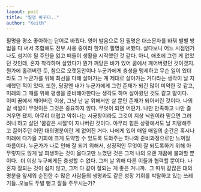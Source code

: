 ```yaml
---
layout: post
title: "필명 바꾸다.."
author: "Keith"
---
```


필명을 평소 좋아하는 단어로 바꿨다. 영어 발음으로 된 필명은 대소문자를 바꿔 별별 방법을 다 써서 조합해도 전부 사용 중이라 한자로 필명을 써봤다.
살다보니 어느 시점엔가 나도 섬겨야 될 주인을 잃고 떠돌이 생활을 시작했던 것 같다. 아니, 애초에 그런 게 없었던 것인데, 혼자 착각하며 살았다가 뭔가 깨닫은 바가 있어 꿈에서 깨어버렸던 것이겠지. 뭔가에 홀려버린 듯, 참으로 오랫동안이나 누군가에게 충성을 맹세하고 무슨 일이 있더라도 그 누군가를 위해 최선을 다해 살아가는 게 제대로 살아가는 거다라는 생각이 날 지배했던 적이 있다. 또한, 당장엔 내가 누군가에게 그런 존재가 되긴 많이 미약한 것 같고, 미래의 그 때를 위해 평생을 준비해야한다는 생각도 하며 살아왔던 것도 같고 말이다. 
이미 꿈에서 깨어버린 이상, 그냥 난 날 위해서만 살 뿐인 존재가 되어버린 것이다. 나의 겉 색깔이 무엇이든 그것은 중요하지 않다. 무엇이 되면 어떤가. 나만 만족하고 나만 즐거우면 됐지. 아무리 더럽고 악취나는 시궁창이라도 그것이 지상 낙원이라 믿으면 그러려니 하고 살던 '꿈같은 시절'이 지나버린 것이다. 아무리 힘든 상황에서도 날 지탱해주고 끌어주던 어떤 대의명분이란 게 없어진 거다. 나에게 있어 매일 매일의 순간은 혹시나 미래에 다가올 기회에 크게 도약할 수 있도록 도와주는 하나의 준비과정으로만 느껴질 따름이다. 누군가가 나로 인해 잘 되기 위해서, 상징적인 무엇이 잘 되도록하기 위해 아무렇지도 않게 날 희생하는 것이 옳다고만 느꼈던 것은 그저 나의 오랜 개꿈에 불과할 뿐이다. 
더 이상 누구에게든 충성할 수 없다. 그저 날 위해 다른 이들과 협력할 뿐이다. 나혼자 잘되는 것이 쉽지 않고, 그저 다 같이 잘되는 게 좋은 거니까. 
그 따위 같잖은 대의명분을 앞세워 순진한 수 많은 사람들의 생명과도 같은 성장 기회를 박탈하고 있는 쓰레기들..오늘도 두발 뻗고 잘들 주무시는가?

